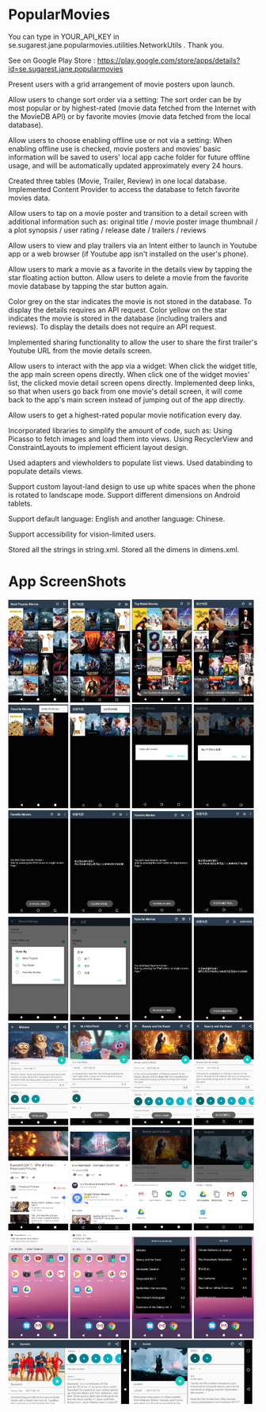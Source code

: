# PopularMovies
You can type in YOUR_API_KEY in se.sugarest.jane.popularmovies.utilities.NetworkUtils . Thank you.

See on Google Play Store : https://play.google.com/store/apps/details?id=se.sugarest.jane.popularmovies

Present users with a grid arrangement of movie posters upon launch. 

Allow users to change sort order via a setting:
The sort order can be by most popular or by highest-rated (movie data fetched from the Internet with the MovieDB API) or by favorite movies (movie data fetched from the local database).

Allow users to choose enabling offline use or not via a setting:
When enabling offline use is checked, movie posters and movies' basic information will be saved to users' local app cache folder for future offline usage, and will be automatically updated approximately every 24 hours. 

Created three tables (Movie, Trailer, Review) in one local database. Implemented Content Provider to access the database to fetch favorite movies data. 

Allow users to tap on a movie poster and transition to a detail screen with additional information such as:
original title / movie poster image thumbnail / a plot synopsis / user rating / release date / trailers / reviews

Allow users to view and play trailers via an Intent either to launch in Youtube app or a web browser (if Youtube app isn't installed on the user's phone).

Allow users to mark a movie as a favorite in the details view by tapping the star floating action button. Allow users to delete a movie from the favorite movie database by tapping the star button again. 

Color grey on the star indicates the movie is not stored in the database. To display the details requires an API request. Color yellow on the star indicates the movie is stored in the database (including trailers and reviews). To display the details does not require an API request.

Implemented sharing functionality to allow the user to share the first trailer's Youtube URL from the movie details screen. 

Allow users to interact with the app via a widget:
When click the widget title, the app main screen opens directly. When click one of the widget movies' list, the clicked movie detail screen opens directly. 
Implemented deep links, so that when users go back from one movie's detail screen, it will come back to the app's main screen instead of jumping out of the app directly. 

Allow users to get a highest-rated popular movie notification every day. 

Incorporated libraries to simplify the amount of code, such as:
Using Picasso to fetch images and load them into views. 
Using RecyclerView and ConstraintLayouts to implement efficient layout design. 

Used adapters and viewholders to populate list views. Used databinding to populate details views. 

Support custom layout-land design to use up white spaces when the phone is rotated to landscape mode. Support different dimensions on Android tablets. 

Support default language: English and another language: Chinese. 

Support accessibility for vision-limited users. 

Stored all the strings in string.xml. Stored all the dimens in dimens.xml. 

# App ScreenShots
<img src="screenshots/1oneEn.png" width="24%"/> <img src="screenshots/1oneZh.png" width="24%"/> <img src="screenshots/2twoEn.png" width="24%"/> <img src="screenshots/2twoZh.png" width="24%"/> <img src="screenshots/3.0threeEn.png" width="24%"/> <img src="screenshots/3.0threeZh.png" width="24%"/> <img src="screenshots/3.1tpoEn.png" width="24%"/> <img src="screenshots/3.1tpoZh.png" width="24%"/> <img src="screenshots/3.2tptEn.png" width="24%"/> <img src="screenshots/3.2tptZh.png" width="24%"/> <img src="screenshots/3.3tptEn.png" width="24%"/> <img src="screenshots/3.3tptZh.png" width="24%"/> <img src="screenshots/4fourEn.png" width="24%"/> <img src="screenshots/4fourZh.png" width="24%"/> <img src="screenshots/5fiveEn.png" width="24%"/> <img src="screenshots/5fiveZh.png" width="24%"/> <img src="screenshots/6sixEn.png" width="24%"/> <img src="screenshots/6sixZh.png" width="24%"/> <img src="screenshots/7sevenEn.png" width="24%"/> <img src="screenshots/7sevenZh.png" width="24%"/> <img src="screenshots/8eightEn.png" width="24%"/> <img src="screenshots/8eightZh.png" width="24%"/> <img src="screenshots/10tenEn.png" width="24%"/> <img src="screenshots/10tenZh.png" width="24%"/> <img src="screenshots/11elevenEn.png" width="24%"/> <img src="screenshots/11elevenZh.png" width="24%"/> <img src="screenshots/12twelveEn.png" width="24%"/> <img src="screenshots/12twelveZh.png" width="24%"/> <img src="screenshots/9nineEn.png" width="48.5%"/> <img src="screenshots/9nineZh.png" width="48.5%"/>









